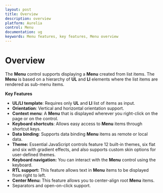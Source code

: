 ```yaml
---
layout: post
title: Overview
description: overview
platform: Aurelia
control: Menu
documentation: ug
keywords: Menu features, key features, Menu overview
---
```


# Overview

The **Menu** control supports displaying a **Menu** created from list items. The **Menu** is based on a hierarchy of **UL** and **LI** elements where the list items are rendered as sub-menu items.

**Key Features**

* **UL/LI template**: Requires only **UL** and **LI** list of items as input.
* **Orientation**: Vertical and horizontal orientation support.
* **Context menu**: A **Menu** that is displayed wherever you right-click on the page or on the control.
* **Keyboard shortcuts**: Allows easy access to **Menu** items through shortcut keys.
* **Data binding**: Supports data binding **Menu** items as remote or local data.
* **Theme:** Essential JavaScript controls feature 12 built-in themes, six flat and six with gradient effects, and also supports custom skin options for user-defined themes. 
* **Keyboard navigation:** You can interact with the **Menu** control using the keyboard. 
* **RTL support:** This feature allows text in **Menu** items to be displayed from right to left. 
* **Center Menu:** This feature allows you to center-align root **Menu** items.
* Separators and open-on-click support.